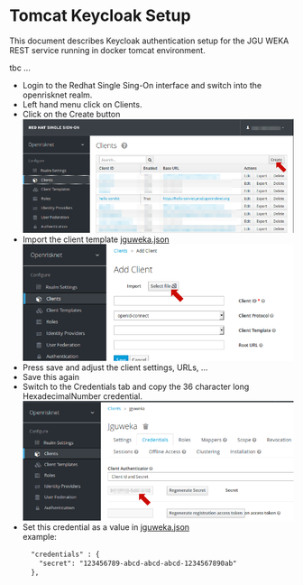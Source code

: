 # Tomcat Keycloak Setup
This document describes Keycloak authentication setup for the JGU WEKA REST service running in docker tomcat environment.

tbc ...

* Login to the Redhat Single Sing-On interface and switch into the openrisknet realm. 
* Left hand menu click on Clients. 
* Click on the Create button  
 ![Click on the Create button](./pics/createclient1.png)
* Import the client template [jguweka.json](../openshift/keycloak/jguweka.json)
 ![Import the client template](./pics/importclient.png)
* Press save and adjust the client settings, URLs, ...
* Save this again
* Switch to the Credentials tab and copy the 36 character long HexadecimalNumber credential.
  ![Copy Creadential](./pics/copycredential.png)
* Set this credential as a value in [jguweka.json](../openshift/keycloak/keycloak.json)   
  example:  
  ```
    "credentials" : {
      "secret": "123456789-abcd-abcd-abcd-1234567890ab"
    },
  ``` 
  